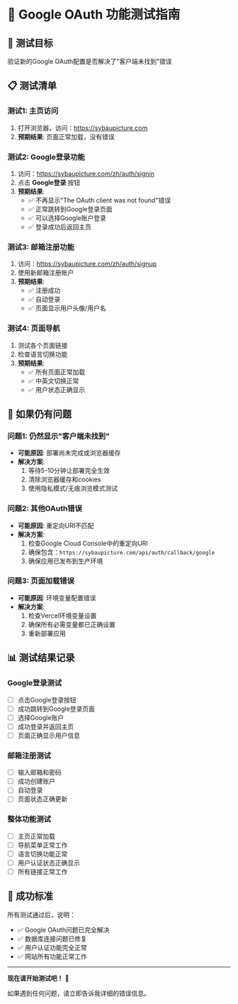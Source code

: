 # 🧪 Google OAuth 功能测试指南

## 🎯 测试目标
验证新的Google OAuth配置是否解决了"客户端未找到"错误

## 📋 测试清单

### **测试1: 主页访问**
1. 打开浏览器，访问：https://sybaupicture.com
2. **预期结果**: 页面正常加载，没有错误

### **测试2: Google登录功能**
1. 访问：https://sybaupicture.com/zh/auth/signin
2. 点击 **Google登录** 按钮
3. **预期结果**:
   - ✅ 不再显示"The OAuth client was not found"错误
   - ✅ 正常跳转到Google登录页面
   - ✅ 可以选择Google账户登录
   - ✅ 登录成功后返回主页

### **测试3: 邮箱注册功能**
1. 访问：https://sybaupicture.com/zh/auth/signup
2. 使用新邮箱注册账户
3. **预期结果**:
   - ✅ 注册成功
   - ✅ 自动登录
   - ✅ 页面显示用户头像/用户名

### **测试4: 页面导航**
1. 测试各个页面链接
2. 检查语言切换功能
3. **预期结果**:
   - ✅ 所有页面正常加载
   - ✅ 中英文切换正常
   - ✅ 用户状态正确显示

## 🚨 如果仍有问题

### **问题1: 仍然显示"客户端未找到"**
- **可能原因**: 部署尚未完成或浏览器缓存
- **解决方案**:
  1. 等待5-10分钟让部署完全生效
  2. 清除浏览器缓存和cookies
  3. 使用隐私模式/无痕浏览模式测试

### **问题2: 其他OAuth错误**
- **可能原因**: 重定向URI不匹配
- **解决方案**:
  1. 检查Google Cloud Console中的重定向URI
  2. 确保包含：`https://sybaupicture.com/api/auth/callback/google`
  3. 确保应用已发布到生产环境

### **问题3: 页面加载错误**
- **可能原因**: 环境变量配置错误
- **解决方案**:
  1. 检查Vercel环境变量设置
  2. 确保所有必需变量都已正确设置
  3. 重新部署应用

## 📊 测试结果记录

### **Google登录测试**
- [ ] 点击Google登录按钮
- [ ] 成功跳转到Google登录页面
- [ ] 选择Google账户
- [ ] 成功登录并返回主页
- [ ] 页面正确显示用户信息

### **邮箱注册测试**
- [ ] 输入邮箱和密码
- [ ] 成功创建账户
- [ ] 自动登录
- [ ] 页面状态正确更新

### **整体功能测试**
- [ ] 主页正常加载
- [ ] 导航菜单正常工作
- [ ] 语言切换功能正常
- [ ] 用户认证状态正确显示
- [ ] 所有链接正常工作

## 🎉 成功标准
所有测试通过后，说明：
- ✅ Google OAuth问题已完全解决
- ✅ 数据库连接问题已修复
- ✅ 用户认证功能完全正常
- ✅ 网站所有功能正常工作

---

**现在请开始测试吧！** 🚀

如果遇到任何问题，请立即告诉我详细的错误信息。
